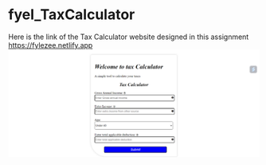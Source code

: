 # fyel_TaxCalculator
Here is the link of the Tax Calculator website designed in this assignment https://fylezee.netlify.app
![frame1](https://github.com/Jishan143/fyel_TaxCalculator/blob/main/Screenshot%201.png?raw=true)



